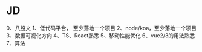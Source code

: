 # JD
0、八股文
1、低代码平台， 至少落地一个项目
2、node/koa，至少落地一个项目
3、数据可视化方向
4、TS、React熟悉
5、移动性能优化
6、vue2/3的用法熟悉
7、算法
